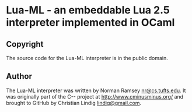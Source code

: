 
# Lua-ML - an embeddable Lua 2.5 interpreter implemented in OCaml



## Copyright

The source code for the Lua-ML interpreter is in the public domain. 

## Author

The Lua-ML interpreter was written by Norman Ramsey <nr@cs.tufts.edu>. It was
originally part of the C-- project at http://www.cminusminus.org/ and brought
to GitHub by Christian Lindig <lindig@gmail.com>.